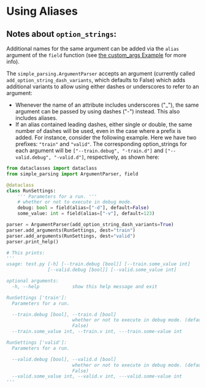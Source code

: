 # Using Aliases


## Notes about `option_strings`:
Additional names for the same argument can be added via the `alias` argument
of the `field` function (see [the custom_args Example](
  /examples/custom_args/README.md) for more info).

The `simple_parsing.ArgumentParser` accepts an argument (currently called `add_option_string_dash_variants`, which defaults to False) which adds additional variants to allow using either dashes or underscores to refer to an argument:
- Whenever the name of an attribute includes underscores ("_"), the same
argument can be passed by using dashes ("-") instead. This also includes
aliases.
- If an alias contained leading dashes, either single or double, the
same number of dashes will be used, even in the case where a prefix is
added.
For instance, consider the following example.
Here we have two prefixes: `"train"` and `"valid"`.
The corresponding option_strings for each argument will be
`["--train.debug", "-train.d"]` and `["--valid.debug", "-valid.d"]`,
respectively, as shown here:


```python
from dataclasses import dataclass
from simple_parsing import ArgumentParser, field

@dataclass
class RunSettings:
    ''' Parameters for a run. '''
    # whether or not to execute in debug mode.
    debug: bool = field(alias=["-d"], default=False)
    some_value: int = field(alias=["-v"], default=123)

parser = ArgumentParser(add_option_string_dash_variants=True)
parser.add_arguments(RunSettings, dest="train")
parser.add_arguments(RunSettings, dest="valid")
parser.print_help()

# This prints:
'''
usage: test.py [-h] [--train.debug [bool]] [--train.some_value int]
               [--valid.debug [bool]] [--valid.some_value int]

optional arguments:
  -h, --help            show this help message and exit

RunSettings ['train']:
  Parameters for a run.

  --train.debug [bool], --train.d [bool]
                        whether or not to execute in debug mode. (default:
                        False)
  --train.some_value int, --train.v int, ---train.some-value int

RunSettings ['valid']:
  Parameters for a run.

  --valid.debug [bool], --valid.d [bool]
                        whether or not to execute in debug mode. (default:
                        False)
  --valid.some_value int, --valid.v int, ---valid.some-value int
'''
```
